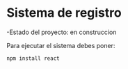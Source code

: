 <h1>Sistema de registro</h1>

-Estado del proyecto: en construccion

Para ejecutar el sistema debes poner:

```npm install react```
